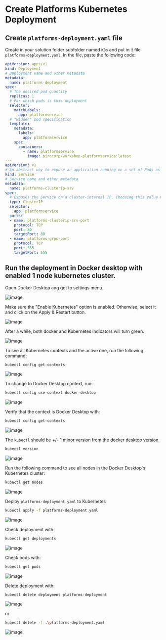 # Create Platforms Kubernetes Deployment

## Create ```platforms-deployment.yaml``` file

Create in your solution folder subfolder named ```K8s``` and put in it file ```platforms-deployment.yaml```. In the file, paste the following code:

```yaml
apiVersion: apps/v1
kind: Deployment
# Deployment name and other metadata
metadata: 
  name: platforms-deployment
spec:
  # The desired pod quantity
  replicas: 1
  # For which pods is this deployment
  selector: 
    matchLabels:
      app: platformservice
  # "Hidden" pod specification
  template:
    metadata:
      labels:
        app: platformservice
    spec:
      containers:
        - name: platformservice
          image: pirocorp/workshop-platformservice:latest
---
apiVersion: v1
# An abstract way to expose an application running on a set of Pods as a network service.
kind: Service
# Service name and other metadata
metadata:
  name: platforms-clusterip-srv
spec:
  # Exposes the Service on a cluster-internal IP. Choosing this value makes the Service only reachable from within the cluster. This is the default ServiceType
  type: ClusterIP
  selector:
    app: platformservice
  ports:
  - name: platforms-clusterip-srv-port
    protocol: TCP
    port: 80
    targetPort: 80
  - name: platforms-grpc-port
    protocol: TCP
    port: 555
    targetPort: 555
```


## Run the deployment in Docker desktop with enabled 1 node kubernetes cluster. 

Open Docker Desktop ang got to settings menu.

![image](https://user-images.githubusercontent.com/34960418/172050884-16d40fe9-8b0a-49dc-92b9-d9185b207272.png)


Make sure the "Enable Kubernetes" option is enabled. Otherwise, select it and click on the Apply & Restart button.

![image](https://user-images.githubusercontent.com/34960418/172050931-eca9d2fc-f945-4089-974d-22cf8ae555d2.png)


After a while, both docker and Kubernetes indicators will turn green.

![image](https://user-images.githubusercontent.com/34960418/172051081-ea205f02-ab45-4cea-a49a-e215accb9781.png)


To see all Kubernetes contexts and the active one, run the following command:

```bash
kubectl config get-contexts
```

![image](https://user-images.githubusercontent.com/34960418/172051236-143da098-9480-418b-ae60-6cea9285a9cc.png)


To change to Docker Desktop context, run:

```bash
kubectl config use-context docker-desktop
```

![image](https://user-images.githubusercontent.com/34960418/172051295-ea81a483-7e63-46fa-88c4-f7a0e7ab9e9e.png)


Verify that the context is Docker Desktop with: 

```bash
kubectl config get-contexts
```

![image](https://user-images.githubusercontent.com/34960418/172051339-707241ff-bf3b-4633-90fa-1aca6e897e3d.png)


The ```kubectl``` should be +/- 1 minor version from the docker desktop version.

```bash
kubectl version
```

![image](https://user-images.githubusercontent.com/34960418/172051405-c120d4f3-0c1e-4073-94a5-f1cb87d7ed84.png)


Run the following command to see all nodes in the Docker Desktop's Kubernetes cluster:

```bash
kubectl get nodes
```

![image](https://user-images.githubusercontent.com/34960418/172051651-571a2d08-9e6c-4cd7-8b7d-4c9bc93aebdc.png)


Deploy ```platforms-deployment.yaml``` to Kubernetes

```bash
kubectl apply -f platforms-deployment.yaml
```

![image](https://user-images.githubusercontent.com/34960418/172052050-d549b90c-0a9d-4674-a158-f46cdd80ecda.png)


Check deployment with:

```bash
kubectl get deployments
```

![image](https://user-images.githubusercontent.com/34960418/172052125-8b00ca51-bc65-48de-b76e-361d60da170d.png)


Check pods with:

```bash
kubectl get pods
```

![image](https://user-images.githubusercontent.com/34960418/172052261-d8f95693-6970-43f9-aca5-9ad1fb860c86.png)


Delete deployment with:

```bash
kubectl delete deployment platforms-deployment
```

![image](https://user-images.githubusercontent.com/34960418/172052861-ea364039-22f9-49b7-aeba-b8417c1e8858.png)

or 

```bash
kubectl delete -f .\platforms-deployment.yaml
```

![image](https://user-images.githubusercontent.com/34960418/172052933-cfd931df-6cb4-43fe-9793-e161919c21a6.png)
